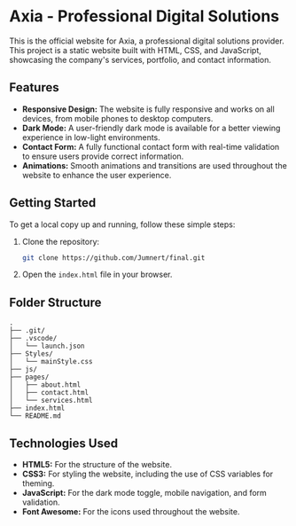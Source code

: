 # Axia - Professional Digital Solutions

This is the official website for Axia, a professional digital solutions provider. This project is a static website built with HTML, CSS, and JavaScript, showcasing the company's services, portfolio, and contact information.

## Features

- **Responsive Design:** The website is fully responsive and works on all devices, from mobile phones to desktop computers.
- **Dark Mode:** A user-friendly dark mode is available for a better viewing experience in low-light environments.
- **Contact Form:** A fully functional contact form with real-time validation to ensure users provide correct information.
- **Animations:** Smooth animations and transitions are used throughout the website to enhance the user experience.

## Getting Started

To get a local copy up and running, follow these simple steps:

1.  Clone the repository:
    ```sh
    git clone https://github.com/Jumnert/final.git
    ```
2.  Open the `index.html` file in your browser.

## Folder Structure

```
.
├── .git/
├── .vscode/
│   └── launch.json
├── Styles/
│   └── mainStyle.css
├── js/
├── pages/
│   ├── about.html
│   ├── contact.html
│   └── services.html
├── index.html
└── README.md
```

## Technologies Used

- **HTML5:** For the structure of the website.
- **CSS3:** For styling the website, including the use of CSS variables for theming.
- **JavaScript:** For the dark mode toggle, mobile navigation, and form validation.
- **Font Awesome:** For the icons used throughout the website.
